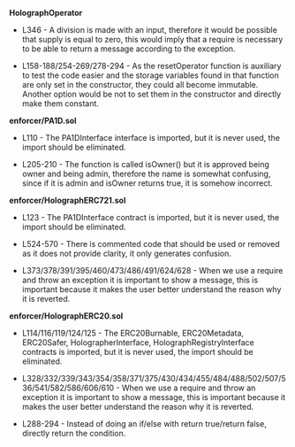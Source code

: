 **HolographOperator**
- L346 - A division is made with an input, therefore it would be possible that supply is equal to zero, this would imply that a require is necessary to be able to return a message according to the exception.

- L158-188/254-269/278-294 - As the resetOperator function is auxiliary to test the code easier and the storage variables found in that function are only set in the constructor, they could all become immutable. Another option would be not to set them in the constructor and directly make them constant.


**enforcer/PA1D.sol**
- L110 - The PA1DInterface interface is imported, but it is never used, the import should be eliminated.

- L205-210 - The function is called isOwner() but it is approved being owner and being admin, therefore the name is somewhat confusing, since if it is admin and isOwner returns true, it is somehow incorrect.


**enforcer/HolographERC721.sol**
- L123 - The PA1DInterface contract is imported, but it is never used, the import should be eliminated.

- L524-570 - There is commented code that should be used or removed as it does not provide clarity, it only generates confusion.

- L373/378/391/395/460/473/486/491/624/628 - When we use a require and throw an exception it is important to show a message, this is important because it makes the user better understand the reason why it is reverted.


**enforcer/HolographERC20.sol**
- L114/116/119/124/125 - The ERC20Burnable, ERC20Metadata, ERC20Safer, HolographerInterface, HolographRegistryInterface contracts is imported, but it is never used, the import should be eliminated.

- L328/332/339/343/354/358/371/375/430/434/455/484/488/502/507/536/541/582/586/606/610 - When we use a require and throw an exception it is important to show a message, this is important because it makes the user better understand the reason why it is reverted.

- L288-294 - Instead of doing an if/else with return true/return false, directly return the condition.


